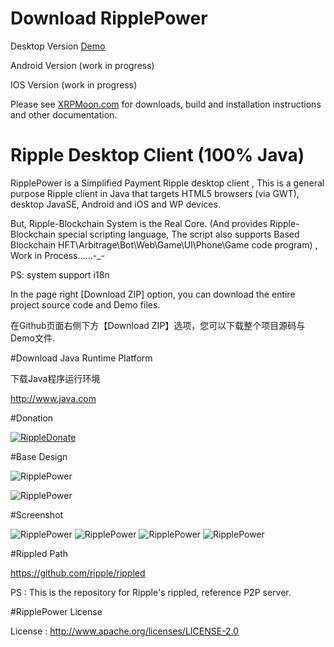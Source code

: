 ﻿# Download RipplePower

Desktop Version [Demo](https://github.com/cping/RipplePower/releases/download/0.1.3/demo-0.1.3.zip)

Android Version (work in progress)

IOS Version (work in progress)

Please see [XRPMoon.com](http://www.xrpmoon.com/blog) for downloads, build and installation instructions and other documentation.

# Ripple Desktop Client (100% Java)

RipplePower is a Simplified Payment Ripple desktop client , This is a general purpose Ripple client in Java that targets HTML5 browsers (via GWT), desktop JavaSE, Android and iOS and WP devices.

But, Ripple-Blockchain System is the Real Core. (And provides Ripple-Blockchain special scripting language, The script also supports Based Blockchain HFT\Arbitrage\Bot\Web\Game\UI\Phone\Game code program) , Work in Process......-_-

PS: system support i18n

In the page right [Download ZIP] option, you can download the entire project source code and Demo files.

在Github页面右侧下方【Download ZIP】选项，您可以下载整个项目源码与Demo文件.

#Download Java Runtime Platform

下载Java程序运行环境

http://www.java.com

#Donation

<a href="https://ripple.com//send?to=rGmaiL8f7VDRrYouZokr5qv61b5zvhePcp&name=cping&label=Thank you donate to RipplePower&amount=100/XRP&dt=20140906"><img src="https://raw.github.com/cping/RipplePower/master/rippledonate.png" alt="RippleDonate" /></a>

#Base Design

![RipplePower](https://raw.github.com/cping/RipplePower/master/base_en.png "base")

![RipplePower](https://raw.github.com/cping/RipplePower/master/base.png "base")

#Screenshot

![RipplePower](https://raw.github.com/cping/RipplePower/master/001.png "0")
![RipplePower](https://raw.github.com/cping/RipplePower/master/002.png "1")
![RipplePower](https://raw.github.com/cping/RipplePower/master/003.png "2")
![RipplePower](https://raw.github.com/cping/RipplePower/master/004.png "3")

#Rippled Path

https://github.com/ripple/rippled

PS : This is the repository for Ripple's rippled, reference P2P server.

#RipplePower License

License : http://www.apache.org/licenses/LICENSE-2.0

